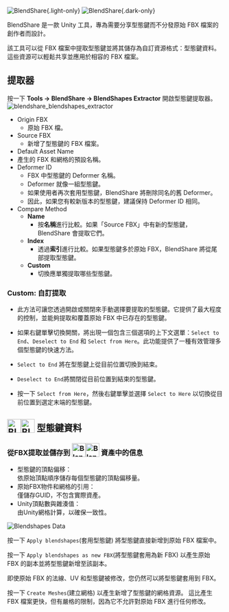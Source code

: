 ![BlendShare](/blendshare_light_mode.png){.light-only}
![BlendShare](/blendshare.png){.dark-only}

BlendShare 是一款 Unity 工具，專為需要分享型態鍵而不分發原始 FBX 檔案的創作者而設計。

該工具可以從 FBX 檔案中提取型態鍵並將其儲存為自訂資源格式：型態鍵資料。
這些資源可以輕鬆共享並應用於相容的 FBX 檔案。


## 提取器
按一下 **Tools -> BlendShare -> BlendShapes Extractor** 開啟型態鍵提取器。
![blendshare_blendshapes_extractor](/blendshare_blendshapes_extractor.png)

- Origin FBX
  - 原始 FBX 檔。
- Source FBX
  - 新增了型態鍵的 FBX 檔案。
- Default Asset Name
 - 產生的 FBX 和網格的預設名稱。
- Deformer ID
  - FBX 中型態鍵的 Deformer 名稱。
  - Deformer 就像一組型態鍵。
  - 如果使用者再次套用型態鍵，BlendShare 將刪除同名的舊 Deformer。
  - 因此，如果您有較新版本的型態鍵，建議保持 Deformer ID 相同。
- Compare Method
  - **Name**
    - 按**名稱**進行比較。如果「Source FBX」中有新的型態鍵，BlendShare 會提取它們。
  - **Index**
    - 透過**索引**進行比較。如果型態鍵多於原始 FBX，BlendShare 將從尾部提取型態鍵。
  - **Custom**
    - 切換應單獨提取哪些型態鍵。

### **Custom**: 自訂提取
- 此方法可讓您透過開啟或關閉來手動選擇要提取的型態鍵。它提供了最大程度的控制，並能夠提取和覆蓋原始 FBX 中已存在的型態鍵。

- 如果右鍵單擊切換開關，將出現一個包含三個選項的上下文選單：`Select to End`、`Deselect to End` 和 `Select from Here`。此功能提供了一種有效管理多個型態鍵的快速方法。

- `Select to End` 將在型態鍵上從目前位置切換到結束。
- `Deselect to End`將關閉從目前位置到結束的型態鍵。
- 按一下 `Select from Here`，然後右鍵單擊並選擇 `Select to Here` 以切換從目前位置到選定末端的型態鍵。

## <img class="dark-only" src="/blendshare_blendshapes_asset.png" alt="Blendshapes Data" style="width: 32px; height: 32px; vertical-align: -4px; display: inline;"/><img class="light-only" src="/blendshare_blendshapes_asset_light_mode.png" alt="Blendshapes Data" style="width: 32px; height: 32px; vertical-align: -4px; display: inline;"/> 型態鍵資料
### 從FBX提取並儲存到 <img class="dark-only" src="/blendshare_blendshapes_asset.png" alt="Blendshapes Data" style="width: 32px; height: 32px; vertical-align: -4px; display: inline;"/><img class="light-only" src="/blendshare_blendshapes_asset_light_mode.png" alt="Blendshapes Data" style="width: 32px; height: 32px; vertical-align: -4px; display: inline;"/> 資產中的信息
- 型態鍵的頂點偏移：\
 依原始頂點順序儲存每個型態鍵的頂點偏移量。
- 原始FBX物件和網格的引用：\
 僅儲存GUID，不包含實際資產。
- Unity頂點數與雜湊值：\
 由Unity網格計算，以確保一致性。

![Blendshapes Data](/blendshapes_data_inspector.png)

按一下 `Apply blendshapes`(套用型態鍵) 將型態鍵直接新增到原始 FBX 檔案中。

按一下 `Apply blendshapes as new FBX`(將型態鍵套用為新 FBX) 以產生原始 FBX 的副本並將型態鍵新增至該副本。

即使原始 FBX 的法線、UV 和型態鍵被修改，您仍然可以將型態鍵套用到 FBX。

按一下 `Create Meshes`(建立網格) 以產生新增了型態鍵的網格資源。
這比產生 FBX 檔案更快，但有嚴格的限制，因為它不允許對原始 FBX 進行任何修改。